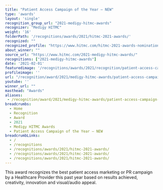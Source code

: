 ```yaml
---
title: "Patient Access Campaign of the Year – NEW"
type: 'awards'
layout: 'single'
recognition_group_url: "2021-medigy-hitmc-awards"
recognizer: "Medigy HITMC"
weight: '16'
folderPath: '/recognitions/awards/2021/hitmc-2021-awards/'
recognized: ""
recognized_profile: "https://www.hitmc.com/hitmc-2021-awards-nominations/"
about_winner: ""
source_url: "https://www.hitmc.com/2021-medigy-hitmc-awards/"
recognitions: ["2021-medigy-hitmc-awards"]
date: '2021-02-01'
featuredimage: '/recognitions/awards/2021/recognition/patient-access-campaign-of-the-year.jpg'
profileimage: ''
url: "/recognition/award/2021/medigy-hitmc-awards/patient-access-campaign-of-the-year"
youtube: ''
winner_url: ""
masthead: "Awards"
aliases:
 - /recognition/award/2021/medigy-hitmc-awards/patient-access-campaign-of-the-year 
breadcrumbs:
  - Home
  - Recognition
  - Award
  - 2021
  - Medigy HITMC Awards
  - Patient Access Campaign of the Year – NEW
breadcrumbLinks:
  - /
  - /recognitions
  - /recognitions/awards/2021/hitmc-2021-awards/
  - /recognitions/awards/2021/hitmc-2021-awards/
  - /recognitions/awards/2021/hitmc-2021-awards/
---
```


This award recognizes the best patient access marketing or PR campaign by a Healthcare Provider this past year based on results achieved, creativity, innovation and visual/audio appeal.